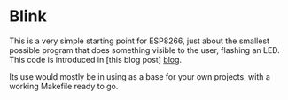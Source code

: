 # Blink

This is a very simple starting point for ESP8266, just about the smallest possible program that does something visible to the user, flashing an LED. This code is introduced in [this blog post] [blog].

Its use would mostly be in using as a base for your own projects, with a working Makefile ready to go.

[blog]: http://smallbits.marshall-tribe.net/blog/2016/05/07/esp8266-first-steps
